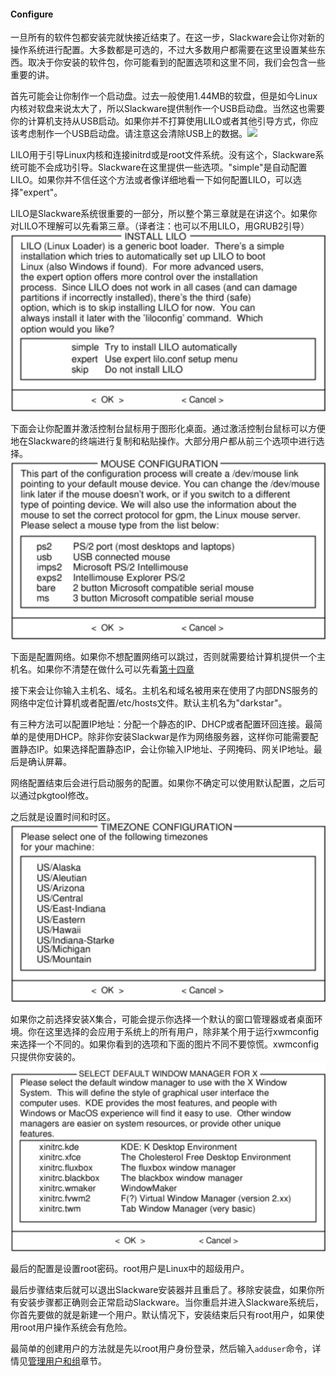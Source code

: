 #### Configure

一旦所有的软件包都安装完就快接近结束了。在这一步，Slackware会让你对新的操作系统进行配置。大多数都是可选的，不过大多数用户都需要在这里设置某些东西。取决于你安装的软件包，你可能看到的配置选项和这里不同，我们会包含一些重要的讲。

首先可能会让你制作一个启动盘。过去一般使用1.44MB的软盘，但是如今Linux内核对软盘来说太大了，所以Slackware提供制作一个USB启动盘。当然这也需要你的计算机支持从USB启动。如果你并不打算使用LILO或者其他引导方式，你应该考虑制作一个USB启动盘。请注意这会清除USB上的数据。![](../../png/use-boot-stick.png)

LILO用于引导Linux内核和连接initrd或是root文件系统。没有这个，Slackware系统可能不会成功引导。Slackware在这里提供一些选项。"simple"是自动配置LILO。如果你并不信任这个方法或者像详细地看一下如何配置LILO，可以选择"expert"。

LILO是Slackware系统很重要的一部分，所以整个第三章就是在讲这个。如果你对LILO不理解可以先看第三章。（译者注：也可以不用LILO，用GRUB2引导）
![](../../png/setup-lilo.png)

下面会让你配置并激活控制台鼠标用于图形化桌面。通过激活控制台鼠标可以方便地在Slackware的终端进行复制和粘贴操作。大部分用户都从前三个选项中进行选择。![](../../png/setup-mouse.png)

下面是配置网络。如果你不想配置网络可以跳过，否则就需要给计算机提供一个主机名。如果你不清楚在做什么可以先看[第十四章](../../chapter_14/README.md)

接下来会让你输入主机名、域名。主机名和域名被用来在使用了内部DNS服务的网络中定位计算机或者配置/etc/hosts文件。默认主机名为"darkstar"。

有三种方法可以配置IP地址：分配一个静态的IP、DHCP或者配置环回连接。最简单的是使用DHCP。除非你安装Slackwar是作为网络服务器，这样你可能需要配置静态IP。如果选择配置静态IP，会让你输入IP地址、子网掩码、网关IP地址。最后是确认屏幕。

网络配置结束后会进行启动服务的配置。如果你不确定可以使用默认配置，之后可以通过pkgtool修改。

之后就是设置时间和时区。![](../../png/setup-timezone.png)

如果你之前选择安装X集合，可能会提示你选择一个默认的窗口管理器或者桌面环境。你在这里选择的会应用于系统上的所有用户，除非某个用于运行xwmconfig来选择一个不同的。如果你看到的选项和下面的图片不同不要惊慌。xwmconfig只提供你安装的。![](../../png/setup-xwmconfig.png)

最后的配置是设置root密码。root用户是Linux中的超级用户。

最后步骤结束后就可以退出Slackware安装器并且重启了。移除安装盘，如果你所有安装步骤都正确则会正常启动Slackware。当你重启并进入Slackware系统后，你首先要做的就是新建一个用户。默认情况下，安装结束后只有root用户，如果使用root用户操作系统会有危险。

最简单的创建用户的方法就是先以root用户身份登录，然后输入`adduser`命令，详情见[管理用户和组](../../chapter_09/Managing_Users_and_Groups.md)章节。


